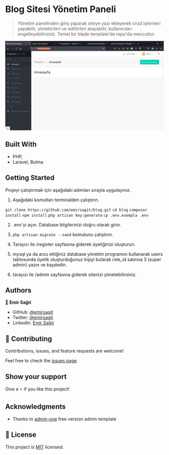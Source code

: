 # Blog Sitesi Yönetim Paneli

> Yönetim panelinden giriş yaparak siteye yazı ekleyerek crud işlemleri yapabilir, yöneticileri ve editörleri atayabilir, kullanıcıları engelleyebilirsiniz. Temel bir blade template'de repo'da mevcuttur.

![screenshot](./app_screenshot.png)

## Built With

- PHP,
- Laravel, Bulma

## Getting Started

Projeyi çalıştırmak için aşağıdaki adımları sırayla uygulayınız.

1. Aşağıdaki komutları terminalden çalıştırın.

```git clone https://github.com/emirsagit/blog.git```
```cd blog```
```composer install```
```npm install```
```php artisan key:generate```
```cp .env.exempla .env```

2. .env'yi açın. Database bilgilerinizi doğru olarak girin.

3. ```php artisan migrate --seed``` komutunu çalıştırın.

4. Tarayıcı ile /register sayfasına giderek üyeliğinizi oluşturun.

5. mysql ya da arzu ettiğiniz database yönetim programını kullanarak users tablosunda üyelik oluşturduğunuz kişiyi bularak role_id satırına 3 (super admin) yazın ve kaydedin.

6. tarayızı ile /admin sayfasına giderek sitenizi yönetebilirsiniz.

## Authors

👤 **Emir Sağıt**

- GitHub: [@emirsagit](https://github.com/emirsagit)
- Twitter: [@emirsagit](https://twitter.com/emirsagit)
- LinkedIn: [Emir Sağıt](https://www.linkedin.com/in/emir-sa%C4%9F%C4%B1t-633035188/)

## 🤝 Contributing

Contributions, issues, and feature requests are welcome!

Feel free to check the [issues page](../../issues/).

## Show your support

Give a ⭐️ if you like this project!

## Acknowledgments

- Thanks to [admin-one](https://github.com/user/repo/blob/branch/other_file.md) free version admin template

## 📝 License

This project is [MIT](./MIT.md) licensed.
